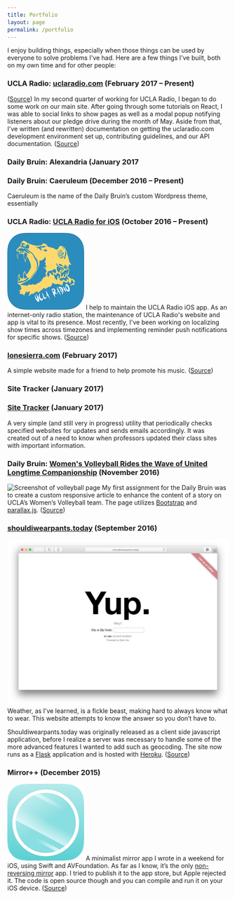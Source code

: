 ```yaml
---
title: Portfolio
layout: page
permalink: /portfolio
---
```


I enjoy building things, especially when those things can be used by everyone to solve problems I've had. Here are a few things I've built, both on my own time and for other people:

### UCLA Radio: [uclaradio.com][1] (February 2017 – Present)

([Source][2])
In my second quarter of working for UCLA Radio, I began to do some work on our main site. After going through some tutorials on React, I was able to social links to show pages as well as a modal popup notifying listeners about our pledge drive during the month of May. Aside from that, I've written (and rewritten) documentation on getting the uclaradio.com development environment set up, contributing guidelines, and our API documentation. ([Source][2])

### Daily Bruin: Alexandria (January 2017

### Daily Bruin: Caeruleum (December 2016 – Present)
Caeruleum is the name of the Daily Bruin’s custom Wordpress theme, essentially  

### UCLA Radio: [UCLA Radio for iOS][3] (October 2016 – Present)
![UCLA Radio app icon][image-1]
I help to maintain the UCLA Radio iOS app. As an internet-only radio station, the maintenance of UCLA Radio's website and app is vital to its presence. Most recently, I've been working on localizing show times across timezones and implementing reminder push notifications for specific shows. ([Source][4])

### [lonesierra.com][5] (February 2017)
A simple website made for a friend to help promote his music. ([Source][6])

### Site Tracker (January 2017)
### [Site Tracker](http://sitetracker.nathansmith.io) (January 2017)

A very simple (and still very in progress) utility that periodically checks specified websites for updates and sends emails accordingly. It was created out of a need to know when professors updated their class sites with important information.

### Daily Bruin: [Women's Volleyball Rides the Wave of United Longtime Companionship][7] (November 2016)
![Screenshot of volleyball page][image-2]
My first assignment for the Daily Bruin was to create a custom responsive article to enhance the content of a story on UCLA’s Women’s Volleyball team. The page utilizes [Bootstrap][8] and [parallax.js][9]. ([Source][10])

### [shouldiwearpants.today][11] (September 2016)
![Screenshot of shouldiwearpants.today][image-3]
Weather, as I’ve learned, is a fickle beast, making hard to always know what to wear. This website attempts to know the answer so you don’t have to.

Shouldiwearpants.today was originally released as a client side javascript application, before I realize a server was necessary to handle some of the more advanced features I wanted to add such as geocoding. The site now runs as a [Flask][12] application and is hosted with [Heroku][13]. ([Source][14])

### Mirror++ (December 2015)
![Mirror++ app icon][image-4]
A minimalist mirror app I wrote in a weekend for iOS, using Swift and AVFoundation. As far as I know, it’s the only [non-reversing mirror][15] app. I tried to publish it to the app store, but Apple rejected it. The code is open source though and you can compile and run it on your iOS device. ([Source][16])

[1]:	https://uclaradio.com
[2]:	https://github.com/uclaradio/uclaradio
[3]:	https://itunes.apple.com/us/app/ucla-radio/id420784130
[4]:	https://github.com/uclaradio/uclaradio-iOS
[5]:	http://lonesierra.com
[6]:	https://github.com/nathunsmitty/lonesierra.com
[7]:	http://graphics.dailybruin.com/womens-volleyball-2016/
[8]:	http://getbootstrap.com
[9]:	http://pixelcog.github.io/parallax.js/
[10]:	https://github.com/daily-bruin/wvolleyball_f16wk6
[11]:	http://shouldiwearpants.today
[12]:	http://flask.pocoo.org
[13]:	https://www.heroku.com/
[14]:	https://github.com/nathunsmitty/shouldiwearpants.today
[15]:	https://en.wikipedia.org/wiki/Non-reversing_mirror
[16]:	https://github.com/nathunsmitty/MirrorPlusPlus

[image-1]:	images/uclaradio.png
[image-2]:	images/volleyball.png
[image-3]:	images/pants.png
[image-4]:	images/mpp.png
